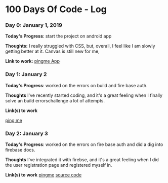 # 100 Days Of Code - Log

### Day 0: January 1, 2019 


**Today's Progress**: start the project on android app

**Thoughts:** I really struggled with CSS, but, overall, I feel like I am slowly getting better at it. Canvas is still new for me, 

**Link to work:** [pingme App](https://github.com/abhinavprasad47/Pingme)











### Day 1: January 2

**Today's Progress**: worked on the errors on build and fire base auth.


**Thoughts** I've recently started coding, and it's a great feeling when I finally solve an build errorschallenge a lot of attempts.

**Link(s) to work**
 
 [ping me](https://github.com/abhinavprasad47/Pingme)
 ### Day 2: January 3
 
**Today's Progress**: worked on the errors on fire base auth and did a dig into firebase docs.

**Thoughts** I've integrated it with firebse, and it's a great feeling when I did the user registration page and registered myself in.

**Link(s) to work**
[pingme](https://drive.google.com/open?id=1t_UiauDP9tW7ReZJ6mgsikXlBinbfWpt)
[source code](https://github.com/abhinavprasad47/Pingme)


